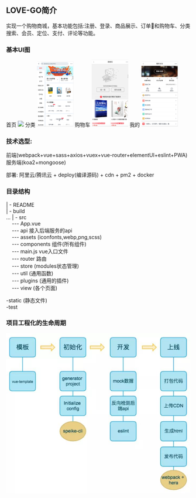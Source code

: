 ## LOVE-GO简介
实现一个购物商城，基本功能包括:注册、登录、商品展示、订单和购物车、分类搜索、会员、定位、支付、评论等功能。
### 基本UI图
首页
<img src="./index.png" width="100px">
分类
<img src="./category.png" width="100px">
购物车
<img src="./shopcart.png" width="100px">
我的
<img src="./my.png" width="100px">
### 技术选型:
前端(webpack+vue+sass+axios+vuex+vue-router+elementUI+eslint+PWA)
服务端(koa2+mongoose)

部署: 阿里云/腾讯云 + deploy(编译源码) + cdn + pm2 + docker

### 目录结构
\| - README<br>
\| - build<br>
...
\| - src<br>
 &nbsp;&nbsp;&nbsp;&nbsp;--- App.vue<br>
 &nbsp;&nbsp;&nbsp;&nbsp;--- api  接入后端服务的api<br>
 &nbsp;&nbsp;&nbsp;&nbsp;--- assets (iconfonts,webp,png,scss)<br>
 &nbsp;&nbsp;&nbsp;&nbsp;--- components 组件(所有组件)<br>
&nbsp;&nbsp;&nbsp;&nbsp;--- main.js vue入口文件<br>
&nbsp;&nbsp;&nbsp;&nbsp;--- router 路由<br>
&nbsp;&nbsp;&nbsp;&nbsp;--- store (modules状态管理)<br>
&nbsp;&nbsp;&nbsp;&nbsp;--- util (通用函数) <br>
&nbsp;&nbsp;&nbsp;&nbsp;--- plugins (通用的插件)<br>
&nbsp;&nbsp;&nbsp;&nbsp;--- view (各个页面)

-static (静态文件)<br>
-test

### 项目工程化的生命周期
<img src="./recycle.jpeg">



